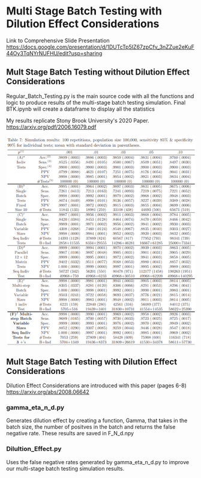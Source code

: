 # Multi Stage Batch Testing with Dilution Effect Considerations

Link to Comprehensive Slide Presentation
https://docs.google.com/presentation/d/1DUTcTp5IZ67zpCfv_3nZZue2eKuF44Oy3TqNYrNUFHU/edit?usp=sharing

## Mult Stage Batch Testing without Dilution Effect Considerations
Regular_Batch_Testing.py is the main source code with all the functions and logic to produce results of the multi-stage batch testing simulation.
Final BTK.ipynb will create a dataframe to display all the statistics

My results replicate Stony Brook University's 2020 Paper. https://arxiv.org/pdf/2006.16079.pdf

![Batch Testing Results](Batch_Testing_Results.png)

## Mult Stage Batch Testing with Dilution Effect Considerations
Dilution Effect Considerations are introduced with this paper (pages 6-8)
https://arxiv.org/abs/2008.06642

### gamma_eta_n_d.py
Generates dilution effect by creating a function, Gamma, that takes in the batch size, the number of positves in the batch
and returns the false negative rate.
These results are saved in F_N_d.npy

### Dilultion_Effect.py
Uses the false negative rates generated by gamma_eta_n_d.py to improve our multi-stage batch testing simulation results.